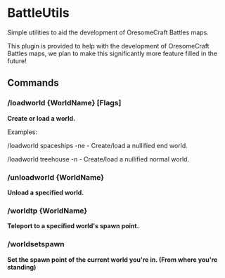 BattleUtils
===========

Simple utilities to aid the development of OresomeCraft Battles maps.

This plugin is provided to help with the development of OresomeCraft Battles maps, we plan to make this significantly more feature filled in the future!

## Commands
### /loadworld {WorldName} [Flags]
**Create or load a world.**

Examples:

/loadworld spaceships -ne  - Create/load a nullified end world.

/loadworld treehouse -n  - Create/load a nullified normal world.

### /unloadworld {WorldName}
**Unload a specified world.**

### /worldtp {WorldName}
**Teleport to a specified world's spawn point.**

### /worldsetspawn
**Set the spawn point of the current world you're in. (From where you're standing)**

